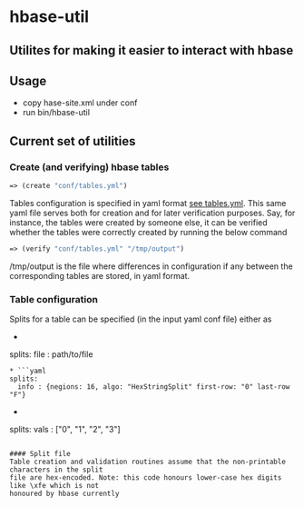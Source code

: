 # hbase-util

## Utilites for making it easier to interact with hbase

## Usage
* copy hase-site.xml under conf
* run bin/hbase-util

## Current set of utilities
### Create (and verifying) hbase tables
```clojure
=> (create "conf/tables.yml")
```

Tables configuration is specified in yaml format [see tables.yml](./conf/tables.yml).
This same yaml file serves both for creation and for later verification purposes.
Say, for instance, the tables were created by someone else, it can be verified whether
the tables were correctly created by running the below command

```clojure
=> (verify "conf/tables.yml" "/tmp/output")
```
/tmp/output is the file where differences in configuration if any between the corresponding
tables are stored, in yaml format.


### Table configuration
Splits for a table can be specified (in the input yaml conf file) either as
* ```yaml
splits:
  file : path/to/file
```
* ```yaml
splits:
  info : {negions: 16, algo: "HexStringSplit" first-row: "0" last-row "F"}
```
* ```yaml
splits:
  vals : ["0", "1", "2", "3"]
````

#### Split file
Table creation and validation routines assume that the non-printable characters in the split
file are hex-encoded. Note: this code honours lower-case hex digits like \xfe which is not
honoured by hbase currently
